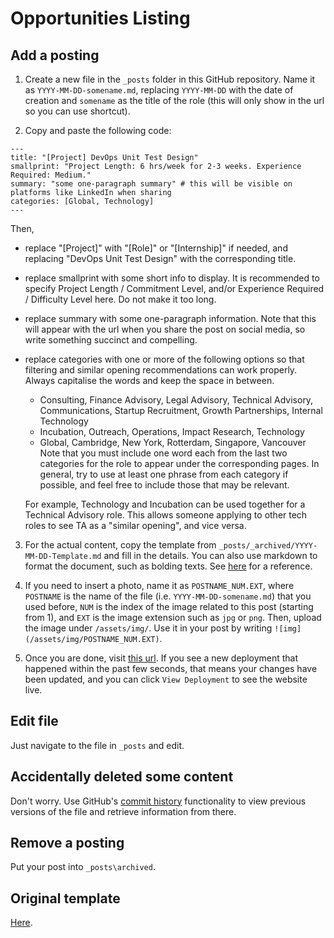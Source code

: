 # Opportunities Listing

## Add a posting

1. Create a new file in the `_posts` folder in this GitHub repository. Name it as `YYYY-MM-DD-somename.md`, replacing `YYYY-MM-DD` with the date of creation and `somename` as the title of the role (this will only show in the url so you can use shortcut). 

2. Copy and paste the following code:
```
---
title: "[Project] DevOps Unit Test Design"
smallprint: "Project Length: 6 hrs/week for 2-3 weeks. Experience Required: Medium."
summary: "some one-paragraph summary" # this will be visible on platforms like LinkedIn when sharing
categories: [Global, Technology]
---
``` 
Then,
- replace "\[Project\]" with "\[Role\]" or "\[Internship\]" if needed, and replacing "DevOps Unit Test Design" with the corresponding title.
- replace smallprint with some short info to display. It is recommended to specify Project Length / Commitment Level, and/or Experience Required / Difficulty Level here. Do not make it too long.
- replace summary with some one-paragraph information. Note that this will appear with the url when you share the post on social media, so write something succinct and compelling.
- replace categories with one or more of the following options so that filtering and similar opening recommendations can work properly. Always capitalise the words and keep the space in between.
    - Consulting, Finance Advisory, Legal Advisory, Technical Advisory, Communications, Startup Recruitment, Growth Partnerships, Internal Technology
    - Incubation, Outreach, Operations, Impact Research, Technology
    - Global, Cambridge, New York, Rotterdam, Singapore, Vancouver
  Note that you must include one word each from the last two categories for the role to appear under the corresponding pages. In general, try to use at least one phrase from each category if possible, and feel free to include those that may be relevant.
  
  For example, Technology and Incubation can be used together for a Technical Advisory role. This allows someone applying to other tech roles to see TA as a "similar opening", and vice versa.

3. For the actual content, copy the template from `_posts/_archived/YYYY-MM-DD-Template.md` and fill in the details. You can also use markdown to format the document, such as bolding texts. See [here](https://guides.github.com/features/mastering-markdown/) for a reference.

4. If you need to insert a photo, name it as `POSTNAME_NUM.EXT`, where `POSTNAME` is the name of the file (i.e. `YYYY-MM-DD-somename.md`) that you used before, `NUM` is the index of the image related to this post (starting from 1), and `EXT` is the image extension such as `jpg` or `png`. Then, upload the image under `/assets/img/`. Use it in your post by writing `![img](/assets/img/POSTNAME_NUM.EXT)`.

5. Once you are done, visit [this url](https://github.com/Bridges-for-Enterprise/Bridges-for-Enterprise.github.io/deployments/activity_log?environment=github-pages). If you see a new deployment that happened within the past few seconds, that means your changes have been updated, and you can click `View Deployment` to see the website live. 

## Edit file
Just navigate to the file in `_posts` and edit.
## Accidentally deleted some content
Don't worry. Use GitHub's [commit history](https://docs.github.com/en/github/committing-changes-to-your-project/differences-between-commit-views) functionality to view previous versions of the file and retrieve information from there.
## Remove a posting
Put your post into `_posts\archived`.
## Original template

[Here](https://docs.unbound.studio/guia-jekyll-helpdesk-theme/).
